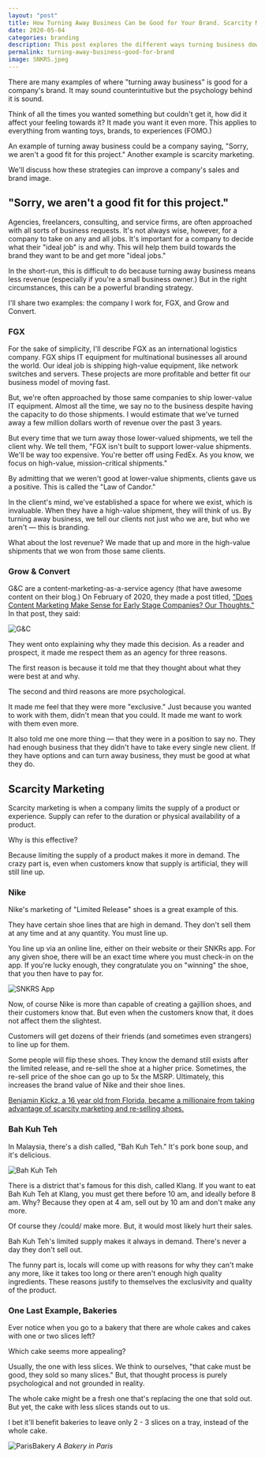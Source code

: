 ```yaml
---
layout: "post"
title: How Turning Away Business Can be Good for Your Brand. Scarcity Marketing & Better Brands.
date: 2020-05-04
categories: branding
description: This post explores the different ways turning business down can be beneficial to a brand. We'll discuss consulting and scarcity branding.
permalink: turning-away-business-good-for-brand
image: SNKRS.jpeg
---
```


There are many examples of where "turning away business" is good for a company's brand. It may sound counterintuitive but the psychology behind it is sound.

Think of all the times you wanted something but couldn't get it, how did it affect your feeling towards it? It made you want it even more. This applies to everything from wanting toys, brands, to experiences (FOMO.)

An example of turning away business could be a company saying, "Sorry, we aren't a good fit for this project." Another example is scarcity marketing.

We'll discuss how these strategies can improve a company's sales and brand image.

## "Sorry, we aren't a good fit for this project."

Agencies, freelancers, consulting, and service firms, are often approached with all sorts of business requests. It's not always wise, however, for a company to take on any and all jobs. It's important for a company to decide what their "ideal job" is and why. This will help them build towards the brand they want to be and get more "ideal jobs."

In the short-run, this is difficult to do because turning away business means less revenue (especially if you're a small business owner.) But in the right circumstances, this can be a powerful branding strategy.

I'll share two examples: the company I work for, FGX, and Grow and Convert.

### FGX
For the sake of simplicity, I'll describe FGX as an international logistics company. FGX ships IT equipment for multinational businesses all around the world. Our ideal job is shipping high-value equipment, like network switches and servers. These projects are more profitable and better fit our business model of moving fast.

But, we're often approached by those same companies to ship lower-value IT equipment. Almost all the time, we say no to the business despite having the capacity to do those shipments. I would estimate that we've turned away a few million dollars worth of revenue over the past 3 years.

But every time that we turn away those lower-valued shipments, we tell the client why. We tell them, "FGX isn't built to support lower-value shipments. We'll be way too expensive. You're better off using FedEx. As you know, we focus on high-value, mission-critical shipments."

By admitting that we weren't good at lower-value shipments, clients gave us a positive. This is called the "Law of Candor."

In the client's mind, we've established a space for where we exist, which is invaluable. When they have a high-value shipment, they will think of us. By turning away business, we tell our clients not just who we are, but who we aren't — this is branding.

What about the lost revenue? We made that up and more in the high-value shipments that we won from those same clients.

### Grow & Convert
G&C are a content-marketing-as-a-service agency (that have awesome content on their blog.) On February of 2020, they made a post titled, ["Does Content Marketing Make Sense for Early Stage Companies? Our Thoughts."](https://growandconvert.com/content-marketing/does-content-marketing-make-sense-early-stage-companies/) In that post, they said:

![G&C](/assets/blogimages/G&C.png "G&C")

They went onto explaining why they made this decision. As a reader and prospect, it made me respect them as an agency for three reasons.

The first reason is because it told me that they thought about what they were best at and why.

The second and third reasons are more psychological.

It made me feel that they were more "exclusive." Just because you wanted to work with them, didn't mean that you could. It made me want to work with them even more.

It also told me one more thing — that they were in a position to say no. They had enough business that they didn't have to take every single new client. If they have options and can turn away business, they must be good at what they do.

## Scarcity Marketing
Scarcity marketing is when a company limits the supply of a product or experience. Supply can refer to the duration or physical availability of a product.

Why is this effective?

Because limiting the supply of a product makes it more in demand. The crazy part is, even when customers know that supply is artificial, they will still line up.

### Nike
Nike's marketing of "Limited Release" shoes is a great example of this.

They have certain shoe lines that are high in demand. They don't sell them at any time and at any quantity. You must line up.

You line up via an online line, either on their website or their SNKRs app. For any given shoe, there will be an exact time where you must check-in on the app. If you're lucky enough, they congratulate you on "winning" the shoe, that you then have to pay for.

![SNKRS App](/assets/blogimages/SNKRS.jpeg "SNKRS App")

Now, of course Nike is more than capable of creating a gajillion shoes, and their customers know that. But even when the customers know that, it does not affect them the slightest.

Customers will get dozens of their friends (and sometimes even strangers) to line up for them.

Some people will flip these shoes. They know the demand still exists after the limited release, and re-sell the shoe at a higher price. Sometimes, the re-sell price of the shoe can go up to 5x the MSRP. Ultimately, this increases the brand value of Nike and their shoe lines.

[Benjamin Kickz, a 16 year old from Florida, became a millionaire from taking advantage of scarcity marketing and re-selling shoes.](http://yonah.org/channel/sneakerdon-benjamin-kapelushnik/)

### Bah Kuh Teh
In Malaysia, there's a dish called, "Bah Kuh Teh." It's pork bone soup, and it's delicious.

![Bah Kuh Teh](/assets/blogimages/BahKuhTeh.jpg "Bah Kuh Teh")

There is a district that's famous for this dish, called Klang. If you want to eat Bah Kuh Teh at Klang, you must get there before 10 am, and ideally before 8 am. Why? Because they open at 4 am, sell out by 10 am and don't make any more.

Of course they /could/ make more. But, it would most likely hurt their sales.

Bah Kuh Teh's limited supply makes it always in demand. There's never a day they don't sell out.

The funny part is, locals will come up with reasons for why they can't make any more, like it takes too long or there aren't enough high quality ingredients. These reasons justify to themselves the exclusivity and quality of the product.

### One Last Example, Bakeries

Ever notice when you go to a bakery that there are whole cakes and cakes with one or two slices left?

Which cake seems more appealing?

Usually, the one with less slices. We think to ourselves, "that cake must be good, they sold so many slices." But, that thought process is purely psychological and not grounded in reality.

The whole cake might be a fresh one that's replacing the one that sold out. But yet, the cake with less slices stands out to us.

I bet it'll benefit bakeries to leave only 2 - 3 slices on a tray, instead of the whole cake.

![ParisBakery](/assets/blogimages/ParisBakery.jpg "A Bakery in Paris")
*A Bakery in Paris*
